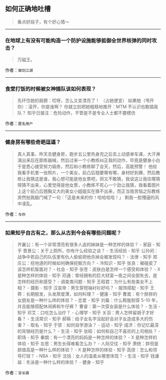 ## 如何正确地吐槽

> 看点好段子，有个好心情～


 
---

### 在地球上有没有可能构造一个防护设施能够抵御全世界核弹的同时攻击？

> 万磁王。


作者：`御剑江湖`

---

### 食堂打饭的时候被女神插队该如何表现？

> 先环住她的肩膀：哎呀，怎么又变漂亮了！
> （占她便宜）
> 如果她（甩开你）：滚开，你是谁啊？
> 你就立刻把她粗糙地推开：MTM 不认识也敢插我队？
> 知乎日报注：危险动作，不管是不是专业人士都不要模仿


作者：`匿名用户`

---

### 健身房有哪些奇葩逗逼？

> 真人真事，昨天去健身房，跑步五公里热身完之后去上动感单车课，大汗淋漓出来后在那练器械，然后过来一个小教练纠正我的动作，毕竟是健身小白于是悉心接受努力锻炼，然后和小教练聊了会天，然后，高能预警！
> 他给我看手机里一张照片，一个美女，前凸后翘要哪有哪，身材好到爆，然后教练让我猜这是谁，我心想可能是他女票吧，但又不敢猜，我说这让我往哪猜呀猜不出来，心里觉得是他女票，小教练不死心一个劲让我猜，我看着图片上这个前凸后翘胸又大的美女小姐姐实在猜不出来，而正当我苦恼之际教练突然拍我脑门喊了一句：「这是未来的你！哈哈哈哈！」
> 剩我一脸懵逼的风中凌乱。


作者：`与你`

---

### 如果知乎自古有之，那么从古到今会有哪些问题呢？

> 齐襄公：有一个非常漂亮有很多人追的妹妹是一种怎样的体验？ - 家庭 - 知乎
> 晋景公：关于上厕所，你有什么经验之谈？ - 生活经验 - 知乎
> 公孙阏：战争中若自己的队伍里有仇人偷偷把他杀掉会被发现吗？ - 法律 - 知乎
> 郑庄公：挖地道的时候如何确保挖掘方向？ - 冷知识 - 知乎
> 张良：被碰瓷了该怎样机智面对？ - 社会 - 知乎
> 张苍：皮肤白是怎样一个感受和体验？ - X 是种怎样的体验 - 知乎
> 邓通：曾经拥有的巨大财富一夜之间全部失去，是怎样的经历和感受？ - 调查类问题 - 知乎
> 王昭君：为什么有些美女不上相？ - 摄影 - 知乎
> 汉哀帝：男生穿短袖衬衫好吗？ - 服饰搭配 - 知乎
> 王莽：长期脱发，头发厚度薄，如何料理？ - 健康 - 知乎
> 曹嵩：有个胖胖的女朋友是一种什么样的体验？ - 恋爱 - 知乎
> 刘备：什么鞋能耐穿 5-10 年，并且能够搭配休闲裤和牛仔裤？
> 曹睿：第一次穿女装是什么体验？ - 生活 - 知乎
> 邓艾：口吃怎么治疗？ - 心理学 - 知乎
> 关羽：男人怎样留胡子才好看？ - 生活常识 - 知乎
> 郝萌：给子女名字没起好会对子女造成多大的伤害？ - 取名 - 知乎
> 于禁：如何自学游泳？ - 运动 - 知乎
> 成济：你记忆最深的背锅经历是什么？ - 生活 - 知乎
> 张昭：如何和自己不喜欢的上司相处？ - 职场 - 知乎
> 秦朗：有一个漂亮的妈妈是一种怎样的体验？ - X 是种怎样的体验 - 知乎
> 左思：男生长得难看怎么办？ - 人际交往 - 知乎
> 萧统：胖但是颜值高是一种什么样的体验？ - X 是种怎样的体验 - 知乎
> 高俅：怎么和领导打球？ - NBA - 知乎
> 沈括：女人的温柔从哪里体现？ - 生活 - 知乎
> 钱谦益：冬泳是一种什么样的体验？ - 健身 - 知乎


作者：`甘长霖`